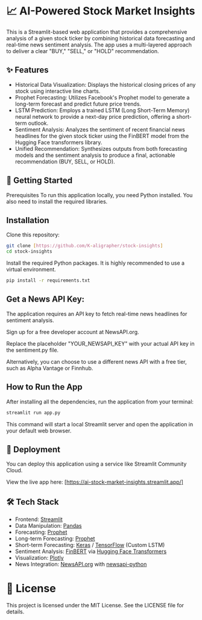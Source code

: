 # 📈 AI-Powered Stock Market Insights
This is a Streamlit-based web application that provides a comprehensive analysis of a given stock ticker by combining historical data forecasting and real-time news sentiment analysis. The app uses a multi-layered approach to deliver a clear "BUY," "SELL," or "HOLD" recommendation.

## ✨ Features
- Historical Data Visualization: Displays the historical closing prices of any stock using interactive line charts.
- Prophet Forecasting: Utilizes Facebook's Prophet model to generate a long-term forecast and predict future price trends.
- LSTM Prediction: Employs a trained LSTM (Long Short-Term Memory) neural network to provide a next-day price prediction, offering a short-term outlook.
- Sentiment Analysis: Analyzes the sentiment of recent financial news headlines for the given stock ticker using the FinBERT model from the Hugging Face transformers library.
- Unified Recommendation: Synthesizes outputs from both forecasting models and the sentiment analysis to produce a final, actionable recommendation (BUY, SELL, or HOLD).

## 🚀 Getting Started
Prerequisites
To run this application locally, you need Python installed. You also need to install the required libraries.

## Installation
Clone this repository:
``` Bash
git clone [https://github.com/K-aligrapher/stock-insights]
cd stock-insights
```
Install the required Python packages. It is highly recommended to use a virtual environment.
``` Bash
pip install -r requirements.txt
```
## Get a News API Key:
The application requires an API key to fetch real-time news headlines for sentiment analysis.

Sign up for a free developer account at NewsAPI.org.

Replace the placeholder "YOUR_NEWSAPI_KEY" with your actual API key in the sentiment.py file.

Alternatively, you can choose to use a different news API with a free tier, such as Alpha Vantage or Finnhub.

## How to Run the App
After installing all the dependencies, run the application from your terminal:
``` Bash
streamlit run app.py
```
This command will start a local Streamlit server and open the application in your default web browser.

## 🔗 Deployment
You can deploy this application using a service like Streamlit Community Cloud.

View the live app here: [https://ai-stock-market-insights.streamlit.app/]

## 🛠 Tech Stack

- Frontend: [Streamlit](https://streamlit.io/)  
- Data Manipulation: [Pandas](https://pandas.pydata.org/)  
- Forecasting: [Prophet](https://facebook.github.io/prophet/)  
- Long-term Forecasting: [Prophet](https://facebook.github.io/prophet/)  
- Short-term Forecasting: [Keras](https://keras.io/) / [TensorFlow](https://www.tensorflow.org/) (Custom LSTM)  
- Sentiment Analysis: [FinBERT](https://huggingface.co/yiyanghkust/finbert-tone) via [Hugging Face Transformers](https://huggingface.co/transformers/)  
- Visualization: [Plotly](https://plotly.com/python/)  
- News Integration: [NewsAPI.org](https://newsapi.org/) with [newsapi-python](https://github.com/mattlisiv/newsapi-python)  


# 📄 License
This project is licensed under the MIT License. See the LICENSE file for details.

